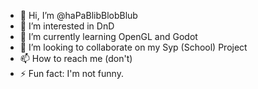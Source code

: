 - 👋 Hi, I’m @haPaBlibBlobBlub
- 👀 I’m interested in DnD
- 🌱 I’m currently learning OpenGL and Godot
- 💞️ I’m looking to collaborate on my Syp (School) Project
- 📫 How to reach me (don't)
- ⚡ Fun fact: I'm not funny.

<!---
haPaBlibBlobBlub/haPaBlibBlobBlub is a ✨ special ✨ repository because its `README.md` (this file) appears on your GitHub profile.
You can click the Preview link to take a look at your changes.
--->
